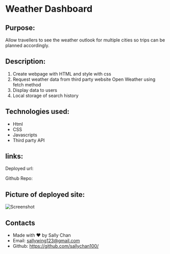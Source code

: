 # Weather Dashboard

## Purpose:
Allow travellers to see the weather outlook for multiple cities so trips can be planned accordingly.

## Description:
1. Create webpage with HTML and style with css
2. Request weather data from third party website Open Weather using fetch method
3. Display data to users 
4. Local storage of search history 

## Technologies used: 
* Html 
* CSS
* Javascripts
* Third party API

## links:
Deployed url:


Github Repo:


## Picture of deployed site: 
![Screenshot](link)

## Contacts
* Made with ❤️ by Sally Chan
* Email: sallywing123@gmail.com
* Github: https://github.com/sallychan100/

